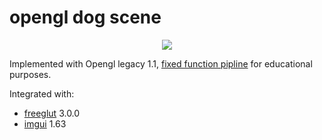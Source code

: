 # opengl dog scene
<p align="center"><img src="https://raw.githubusercontent.com/EldarZ/opengl_dog_scene/master/Assets/dog_scene.gif"/></p>


Implemented with Opengl legacy 1.1, [fixed function pipline](https://www.khronos.org/opengl/wiki/Fixed_Function_Pipeline) for educational purposes.

Integrated with:

* [freeglut](http://freeglut.sourceforge.net) 3.0.0
* [imgui](https://github.com/ocornut/imgui) 1.63